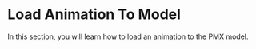 # Load Animation To Model

In this section, you will learn how to load an animation to the PMX model.


